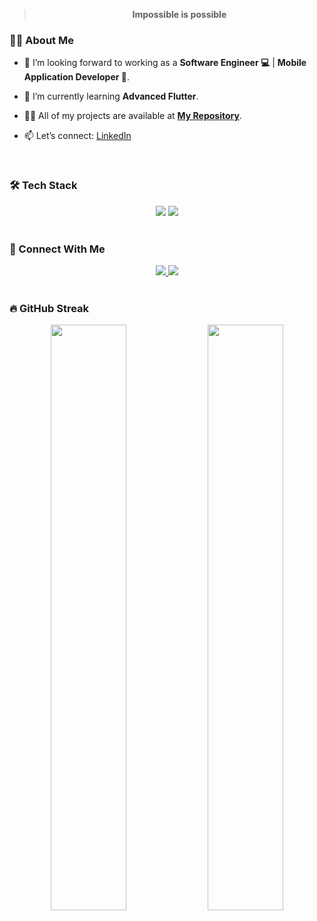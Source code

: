 > <p align="center"><b>Impossible is possible</b></p>

### 🙋‍♂️ About Me

- 🔭 I’m looking forward to working as a **Software Engineer 💻** | **Mobile Application Developer 📱**.

- 🌱 I’m currently learning **Advanced Flutter**.

- 👨‍💻 All of my projects are available at **[My Repository](https://github.com/AhmedEzz999?tab=repositories)**.
  
- 📫 Let’s connect: [LinkedIn](https://www.linkedin.com/in/ahmed-ezz-0395b6344/)

<br>

### 🛠 Tech Stack
<div align="center">
    <img src="https://skillicons.dev/icons?i=flutter,dart,firebase,supabase,github" />
    <img src="https://skillicons.dev/icons?i=androidstudio,vscode,figma,postman" /><br>
</div>

<br>


### 🤝 Connect With Me

<div align="center">
    <a href="https://www.linkedin.com/in/ahmed-ezz-0395b6344/" target="_blank">
        <img src="https://img.shields.io/badge/LinkedIn-0077B5?style=for-the-badge&logo=linkedin&logoColor=white" target="_blank" />
    </a>
  <a href="mailto:ahmedezz9877@gmail.com">
    <img src="https://img.shields.io/badge/Gmail-333333?style=for-the-badge&logo=gmail&logoColor=red" />
  </a>
</div>

<br>

### 🔥 GitHub Streak

<p align="center">
  
  <!-- GitHub Streak -->
  <img src="https://streak-stats.demolab.com/?user=AhmedEzz999&theme=highcontrast" width="49%"/>
  
  <!-- GitHub Stats -->
  <img src="https://github-readme-stats-sigma-five.vercel.app/api?username=AhmedEzz999&show_icons=true&theme=highcontrast" width="49%"/>
  
</p>
